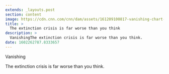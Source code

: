```yaml
--- 
extends: _layouts.post 
section: content 
image: https://cdn.cnn.com/cnn/dam/assets/161209100817-vanishing-chart-sixth-extinction-exlarge-169.jpg%22 
title: > 
  The extinction crisis is far worse than you think 
description: > 
  VanishingThe extinction crisis is far worse than you think. 
date: 1602262787.8333657 
--- 
```

Vanishing

The extinction crisis is far worse than you think.
